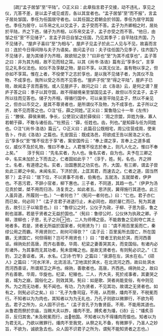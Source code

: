 <!-- { "loadSidebar": true } -->
　　[疏]“孟子居邹”至“平陆”。○正义曰：此章指言君子交接，动不违礼，享见之仪，亢答不差，是以孟子或见或否，各以其宜者也。“孟子居邹”至“而不报”，言孟子居处邹国，季任为任国居守者也。以其任国之君朝会於邻国，季任为居守其国也。季任为居守，以币帛之礼以交孟子，孟子受而不答。孟子为齐卿相之时，居处於平陆，齐之下邑，储子为齐相，以币帛交孟子，孟子亦受之而不答。“他日，由邹之任”至“不见储子”，言孟子异日自邹之任国，乃见其季子；自平陆往齐国，乃不见储子。“屋庐子喜曰”至“为相与”，屋庐子见孟子於此二人见与不见，故喜而言曰：连於今日得间隙与夫子为语矣。故问孟子曰：夫子往任国乃见季子，往齐国乃不见储子，是为其储子为齐相，故欲轻之欤？“曰非也”至“为其不成享也”，孟子答之曰：非为其为相，故不见而轻之耳。以其《尚书·洛诰》篇有云“享多仪”，言享见之礼多仪法也。如仪不及享献之物，是曰不享。以其无仪法，虽有物以享之，但亦如不享耳。惟在上者，不役使下之志於享也，是以我不见储子者，为其仪不及物，不成享也，我所以受之币而不见答也。“屋庐子悦”至“得之平陆”，屋庐子已晓，故闻孟子言而喜悦。或人见屋庐子，故问之曰：此《洛诰》云，是何之谓？屋庐子答之曰：季子以其守国，故不得越境亲至邹国见孟子，故但以币交孟子，孟子所以往而见答也。储子为齐相，得循行国中，可以亲至平陆见孟子，然以不亲见之，但亦以币交之，是其不尊贤者也，是所谓仪不及物，为不成享也，孟子所以之齐，故不见而答之也。○注“任，薛之同姓。”正义曰：案鲁隐公十一年《左传》云：“滕侯、薛侯来朝，争长，公使羽父请於薛侯曰：‘周之宗盟，异姓为後，寡人若朝于薛，不敢与诸任齿。’”杜预云：“薛，任姓也。齿，列也。”是知薛与任为同姓也。○注“《尚书·洛诰》篇云”。○正义曰：此篇召公既相宅，周公往营成周，使来告卜，作此《洛诰》之篇也。孔安国云：既成洛邑，将欲成王告以居洛之义也。云“享多仪”至“惟不役志于享”者，案安国传云：“奉上谓之享，言奉上之道多威仪，威仪不及於礼物，惟曰不奉上。人君惟不役志於奉上，则凡人化之。惟曰不奉上矣。”
　　淳于髡曰：“先名实者，为人也。後名实者，自为也。夫予在三卿之中，名实未加於上下而去之，仁者固如此乎？”（淳于，姓。髡，名也。齐之辨士。名者，有道德之名。实者，治国惠民之功实也。齐，大国，有三卿，谓孟子尝处此三卿之中矣。未闻名实，下济於民，上匡其君，而速去之。仁者之道，固当然邪？）孟子曰：“居下位，不以贤事不肖者，伯夷也。五就汤，五就桀者，伊尹也。不恶污君，不辞小官者，柳下惠也。三子者，不同道，其趋一也。”（伊尹为汤见贡於桀，桀不用而归汤，汤复贡之，如此者五。思济民，冀得施行其道也。此三人虽异道，所履则一也。）“一者何也？”（髡问一者何也。）曰：“仁也。君子亦仁而已矣，何必同？”（孟子言君子进退行止，未必同也，趋於屡仁而已。髡为其速去，故引三子以喻意也。）曰：“鲁缪公之时，公仪子为政，子柳、子思为臣，鲁之削也滋甚。若是乎贤者之无益於国也。”（髡曰：鲁缪公时，公仪休为执政之卿。子柳，泄柳也；子思，孔子之孙也，二人为师傅之臣。不能救鲁之见削夺亡其土地者多。若是，贤者无所益於国家者，何用贤为？）曰：“虞不用百里奚而亡，秦缪公用之而霸。不用贤则亡，削何可得欤？”（孟子云：百里奚所去国亡，所在国霸，无贤国亡，何但得削？岂可不用贤也！）曰：“昔者王豹处於淇，而河西善讴。绵驹处於高唐，而齐右善歌。华周、杞梁之妻善哭其夫，而变国俗。有诸内必形诸外，为其事而无其功者，髡未尝睹之也。是故无贤者也，有则髡必识之。”（王豹，卫之善讴者。淇，水名。《卫诗·竹竿》之篇曰：“泉源在左，淇水在右。”《硕人》之篇曰：“河水洋洋，北流活活。”卫地滨於淇水，在北流河之西，故曰处淇水而河西善讴，所谓郑卫之声也。绵驹，善歌者也。高唐，齐西邑。绵驹处之，故曰齐右善歌。华周，华旋也。杞梁，杞殖也。二人，齐大夫，死於戎事者，其妻哭之哀，城为之崩，国俗化之，则效其哭。髡曰：如是歌、哭者尚能变俗，有中则见外。为之而无功者，髡不闻也。有功，乃为贤者，不见其功，故谓之无贤者也。如有之，则髡必识之矣。）曰：“孔子为鲁司寇，不用，从而祭，燔肉不至，不税冕而行。不知者以为为肉也，其知者以为为无礼也，乃孔子则欲以微罪行，不欲为苟去。君子之所为，众人固不识也。”（孟子言孔子为鲁贤臣。不用，不能用其道也。从鲁君而祭於宗庙，当赐大夫以胙，燔肉不至。膊炙者为燔，《诗》云：“燔炙芬芬，反归其舍。”未及税冕而行，出他国。不知者以为不得燔肉而愠也。知者以为为君无礼，乃欲以微罪行。燔肉不至我党，从祭之礼不备，有微罪乎，乃圣人之妙旨，不欲为，诚欲急去也。众人固不识君子之所为，谓髡不能知贤者之志也。）
